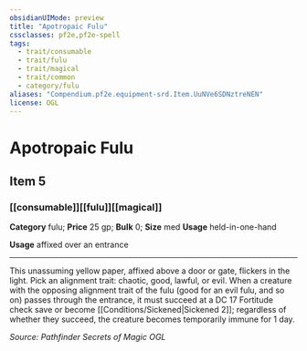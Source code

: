 ```yaml
---
obsidianUIMode: preview
title: "Apotropaic Fulu"
cssclasses: pf2e,pf2e-spell
tags:
  - trait/consumable
  - trait/fulu
  - trait/magical
  - trait/common
  - category/fulu
aliases: "Compendium.pf2e.equipment-srd.Item.UuNVe6SDNztreNEN"
license: OGL
---
```

# Apotropaic Fulu
## Item 5
### [[consumable]][[fulu]][[magical]]

**Category** fulu; 
**Price** 25 gp; 
**Bulk** 0; **Size** med
**Usage** held-in-one-hand

**Usage** affixed over an entrance

* * *

This unassuming yellow paper, affixed above a door or gate, flickers in the light. Pick an alignment trait: chaotic, good, lawful, or evil. When a creature with the opposing alignment trait of the fulu (good for an evil fulu, and so on) passes through the entrance, it must succeed at a DC 17 Fortitude check save or become [[Conditions/Sickened|Sickened 2]]; regardless of whether they succeed, the creature becomes temporarily immune for 1 day.

*Source: Pathfinder Secrets of Magic*
*OGL*